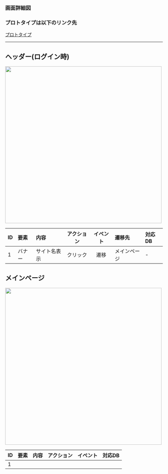 ### 画面詳細図
### プロトタイプは以下のリンク先
[プロトタイプ](https://www.figma.com/file/iLXGkOvQQgkSVKFXDXTANB/%E3%82%B5%E3%83%B3%E3%83%97%E3%83%ABEC%E3%82%B5%E3%82%A4%E3%83%88?node-id=27%3A8)
*****

## ヘッダー(ログイン時)
<img src="" width="500">


|ID|要素|内容|アクション|イベント|遷移先|対応DB|
|:---|:---|:---|:---:|:---:|:---|:---|
|1|バナー|サイト名表示|クリック|遷移|メインページ|-|

## メインページ
<img src="" width="500">


|ID|要素|内容|アクション|イベント|対応DB|
|:---|:---:|:---:|:---|:---:|:---|
|1||||||
